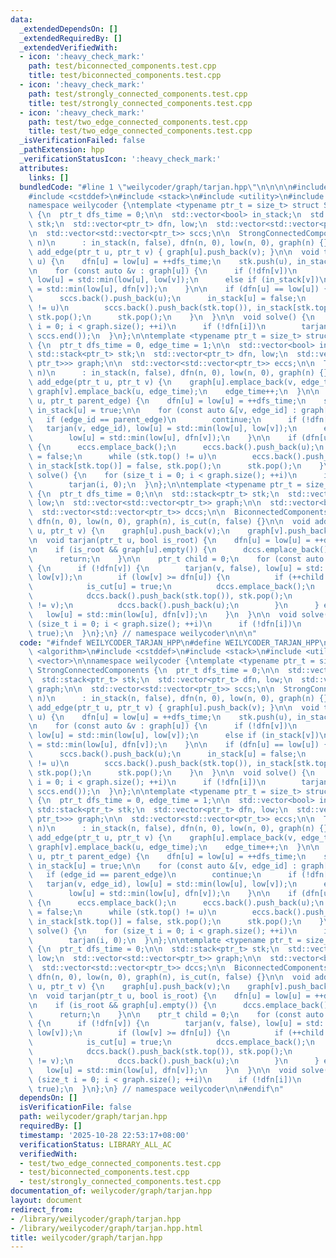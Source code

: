 ```yaml
---
data:
  _extendedDependsOn: []
  _extendedRequiredBy: []
  _extendedVerifiedWith:
  - icon: ':heavy_check_mark:'
    path: test/biconnected_components.test.cpp
    title: test/biconnected_components.test.cpp
  - icon: ':heavy_check_mark:'
    path: test/strongly_connected_components.test.cpp
    title: test/strongly_connected_components.test.cpp
  - icon: ':heavy_check_mark:'
    path: test/two_edge_connected_components.test.cpp
    title: test/two_edge_connected_components.test.cpp
  _isVerificationFailed: false
  _pathExtension: hpp
  _verificationStatusIcon: ':heavy_check_mark:'
  attributes:
    links: []
  bundledCode: "#line 1 \"weilycoder/graph/tarjan.hpp\"\n\n\n\n#include <algorithm>\n\
    #include <cstddef>\n#include <stack>\n#include <utility>\n#include <vector>\n\n\
    namespace weilycoder {\ntemplate <typename ptr_t = size_t> struct StrongConnectedComponents\
    \ {\n  ptr_t dfs_time = 0;\n\n  std::vector<bool> in_stack;\n  std::stack<ptr_t>\
    \ stk;\n  std::vector<ptr_t> dfn, low;\n  std::vector<std::vector<ptr_t>> graph;\n\
    \n  std::vector<std::vector<ptr_t>> sccs;\n\n  StrongConnectedComponents(ptr_t\
    \ n)\n      : in_stack(n, false), dfn(n, 0), low(n, 0), graph(n) {}\n\n  void\
    \ add_edge(ptr_t u, ptr_t v) { graph[u].push_back(v); }\n\n  void tarjan(ptr_t\
    \ u) {\n    dfn[u] = low[u] = ++dfs_time;\n    stk.push(u), in_stack[u] = true;\n\
    \n    for (const auto &v : graph[u]) {\n      if (!dfn[v])\n        tarjan(v),\
    \ low[u] = std::min(low[u], low[v]);\n      else if (in_stack[v])\n        low[u]\
    \ = std::min(low[u], dfn[v]);\n    }\n\n    if (dfn[u] == low[u]) {\n      sccs.emplace_back();\n\
    \      sccs.back().push_back(u);\n      in_stack[u] = false;\n      while (stk.top()\
    \ != u)\n        sccs.back().push_back(stk.top()), in_stack[stk.top()] = false,\
    \ stk.pop();\n      stk.pop();\n    }\n  }\n\n  void solve() {\n    for (size_t\
    \ i = 0; i < graph.size(); ++i)\n      if (!dfn[i])\n        tarjan(i);\n    std::reverse(sccs.begin(),\
    \ sccs.end());\n  }\n};\n\ntemplate <typename ptr_t = size_t> struct TwoEdgeConnectedComponents\
    \ {\n  ptr_t dfs_time = 0, edge_time = 1;\n\n  std::vector<bool> in_stack;\n \
    \ std::stack<ptr_t> stk;\n  std::vector<ptr_t> dfn, low;\n  std::vector<std::vector<std::pair<ptr_t,\
    \ ptr_t>>> graph;\n\n  std::vector<std::vector<ptr_t>> eccs;\n\n  TwoEdgeConnectedComponents(ptr_t\
    \ n)\n      : in_stack(n, false), dfn(n, 0), low(n, 0), graph(n) {}\n\n  void\
    \ add_edge(ptr_t u, ptr_t v) {\n    graph[u].emplace_back(v, edge_time);\n   \
    \ graph[v].emplace_back(u, edge_time);\n    edge_time++;\n  }\n\n  void tarjan(ptr_t\
    \ u, ptr_t parent_edge) {\n    dfn[u] = low[u] = ++dfs_time;\n    stk.push(u),\
    \ in_stack[u] = true;\n\n    for (const auto &[v, edge_id] : graph[u]) {\n   \
    \   if (edge_id == parent_edge)\n        continue;\n      if (!dfn[v])\n     \
    \   tarjan(v, edge_id), low[u] = std::min(low[u], low[v]);\n      else if (in_stack[v])\n\
    \        low[u] = std::min(low[u], dfn[v]);\n    }\n\n    if (dfn[u] == low[u])\
    \ {\n      eccs.emplace_back();\n      eccs.back().push_back(u);\n      in_stack[u]\
    \ = false;\n      while (stk.top() != u)\n        eccs.back().push_back(stk.top()),\
    \ in_stack[stk.top()] = false, stk.pop();\n      stk.pop();\n    }\n  }\n\n  void\
    \ solve() {\n    for (size_t i = 0; i < graph.size(); ++i)\n      if (!dfn[i])\n\
    \        tarjan(i, 0);\n  }\n};\n\ntemplate <typename ptr_t = size_t> struct BiconnectedComponents\
    \ {\n  ptr_t dfs_time = 0;\n\n  std::stack<ptr_t> stk;\n  std::vector<ptr_t> dfn,\
    \ low;\n  std::vector<std::vector<ptr_t>> graph;\n\n  std::vector<bool> is_cut;\n\
    \  std::vector<std::vector<ptr_t>> dccs;\n\n  BiconnectedComponents(ptr_t n) :\
    \ dfn(n, 0), low(n, 0), graph(n), is_cut(n, false) {}\n\n  void add_edge(ptr_t\
    \ u, ptr_t v) {\n    graph[u].push_back(v);\n    graph[v].push_back(u);\n  }\n\
    \n  void tarjan(ptr_t u, bool is_root) {\n    dfn[u] = low[u] = ++dfs_time, stk.push(u);\n\
    \n    if (is_root && graph[u].empty()) {\n      dccs.emplace_back();\n      dccs.back().push_back(u);\n\
    \      return;\n    }\n\n    ptr_t child = 0;\n    for (const auto &v : graph[u])\
    \ {\n      if (!dfn[v]) {\n        tarjan(v, false), low[u] = std::min(low[u],\
    \ low[v]);\n        if (low[v] >= dfn[u]) {\n          if (++child > 1 || !is_root)\n\
    \            is_cut[u] = true;\n          dccs.emplace_back();\n          do\n\
    \            dccs.back().push_back(stk.top()), stk.pop();\n          while (dccs.back().back()\
    \ != v);\n          dccs.back().push_back(u);\n        }\n      } else\n     \
    \   low[u] = std::min(low[u], dfn[v]);\n    }\n  }\n\n  void solve() {\n    for\
    \ (size_t i = 0; i < graph.size(); ++i)\n      if (!dfn[i])\n        tarjan(i,\
    \ true);\n  }\n};\n} // namespace weilycoder\n\n\n"
  code: "#ifndef WEILYCODER_TARJAN_HPP\n#define WEILYCODER_TARJAN_HPP\n\n#include\
    \ <algorithm>\n#include <cstddef>\n#include <stack>\n#include <utility>\n#include\
    \ <vector>\n\nnamespace weilycoder {\ntemplate <typename ptr_t = size_t> struct\
    \ StrongConnectedComponents {\n  ptr_t dfs_time = 0;\n\n  std::vector<bool> in_stack;\n\
    \  std::stack<ptr_t> stk;\n  std::vector<ptr_t> dfn, low;\n  std::vector<std::vector<ptr_t>>\
    \ graph;\n\n  std::vector<std::vector<ptr_t>> sccs;\n\n  StrongConnectedComponents(ptr_t\
    \ n)\n      : in_stack(n, false), dfn(n, 0), low(n, 0), graph(n) {}\n\n  void\
    \ add_edge(ptr_t u, ptr_t v) { graph[u].push_back(v); }\n\n  void tarjan(ptr_t\
    \ u) {\n    dfn[u] = low[u] = ++dfs_time;\n    stk.push(u), in_stack[u] = true;\n\
    \n    for (const auto &v : graph[u]) {\n      if (!dfn[v])\n        tarjan(v),\
    \ low[u] = std::min(low[u], low[v]);\n      else if (in_stack[v])\n        low[u]\
    \ = std::min(low[u], dfn[v]);\n    }\n\n    if (dfn[u] == low[u]) {\n      sccs.emplace_back();\n\
    \      sccs.back().push_back(u);\n      in_stack[u] = false;\n      while (stk.top()\
    \ != u)\n        sccs.back().push_back(stk.top()), in_stack[stk.top()] = false,\
    \ stk.pop();\n      stk.pop();\n    }\n  }\n\n  void solve() {\n    for (size_t\
    \ i = 0; i < graph.size(); ++i)\n      if (!dfn[i])\n        tarjan(i);\n    std::reverse(sccs.begin(),\
    \ sccs.end());\n  }\n};\n\ntemplate <typename ptr_t = size_t> struct TwoEdgeConnectedComponents\
    \ {\n  ptr_t dfs_time = 0, edge_time = 1;\n\n  std::vector<bool> in_stack;\n \
    \ std::stack<ptr_t> stk;\n  std::vector<ptr_t> dfn, low;\n  std::vector<std::vector<std::pair<ptr_t,\
    \ ptr_t>>> graph;\n\n  std::vector<std::vector<ptr_t>> eccs;\n\n  TwoEdgeConnectedComponents(ptr_t\
    \ n)\n      : in_stack(n, false), dfn(n, 0), low(n, 0), graph(n) {}\n\n  void\
    \ add_edge(ptr_t u, ptr_t v) {\n    graph[u].emplace_back(v, edge_time);\n   \
    \ graph[v].emplace_back(u, edge_time);\n    edge_time++;\n  }\n\n  void tarjan(ptr_t\
    \ u, ptr_t parent_edge) {\n    dfn[u] = low[u] = ++dfs_time;\n    stk.push(u),\
    \ in_stack[u] = true;\n\n    for (const auto &[v, edge_id] : graph[u]) {\n   \
    \   if (edge_id == parent_edge)\n        continue;\n      if (!dfn[v])\n     \
    \   tarjan(v, edge_id), low[u] = std::min(low[u], low[v]);\n      else if (in_stack[v])\n\
    \        low[u] = std::min(low[u], dfn[v]);\n    }\n\n    if (dfn[u] == low[u])\
    \ {\n      eccs.emplace_back();\n      eccs.back().push_back(u);\n      in_stack[u]\
    \ = false;\n      while (stk.top() != u)\n        eccs.back().push_back(stk.top()),\
    \ in_stack[stk.top()] = false, stk.pop();\n      stk.pop();\n    }\n  }\n\n  void\
    \ solve() {\n    for (size_t i = 0; i < graph.size(); ++i)\n      if (!dfn[i])\n\
    \        tarjan(i, 0);\n  }\n};\n\ntemplate <typename ptr_t = size_t> struct BiconnectedComponents\
    \ {\n  ptr_t dfs_time = 0;\n\n  std::stack<ptr_t> stk;\n  std::vector<ptr_t> dfn,\
    \ low;\n  std::vector<std::vector<ptr_t>> graph;\n\n  std::vector<bool> is_cut;\n\
    \  std::vector<std::vector<ptr_t>> dccs;\n\n  BiconnectedComponents(ptr_t n) :\
    \ dfn(n, 0), low(n, 0), graph(n), is_cut(n, false) {}\n\n  void add_edge(ptr_t\
    \ u, ptr_t v) {\n    graph[u].push_back(v);\n    graph[v].push_back(u);\n  }\n\
    \n  void tarjan(ptr_t u, bool is_root) {\n    dfn[u] = low[u] = ++dfs_time, stk.push(u);\n\
    \n    if (is_root && graph[u].empty()) {\n      dccs.emplace_back();\n      dccs.back().push_back(u);\n\
    \      return;\n    }\n\n    ptr_t child = 0;\n    for (const auto &v : graph[u])\
    \ {\n      if (!dfn[v]) {\n        tarjan(v, false), low[u] = std::min(low[u],\
    \ low[v]);\n        if (low[v] >= dfn[u]) {\n          if (++child > 1 || !is_root)\n\
    \            is_cut[u] = true;\n          dccs.emplace_back();\n          do\n\
    \            dccs.back().push_back(stk.top()), stk.pop();\n          while (dccs.back().back()\
    \ != v);\n          dccs.back().push_back(u);\n        }\n      } else\n     \
    \   low[u] = std::min(low[u], dfn[v]);\n    }\n  }\n\n  void solve() {\n    for\
    \ (size_t i = 0; i < graph.size(); ++i)\n      if (!dfn[i])\n        tarjan(i,\
    \ true);\n  }\n};\n} // namespace weilycoder\n\n#endif\n"
  dependsOn: []
  isVerificationFile: false
  path: weilycoder/graph/tarjan.hpp
  requiredBy: []
  timestamp: '2025-10-28 22:53:17+08:00'
  verificationStatus: LIBRARY_ALL_AC
  verifiedWith:
  - test/two_edge_connected_components.test.cpp
  - test/biconnected_components.test.cpp
  - test/strongly_connected_components.test.cpp
documentation_of: weilycoder/graph/tarjan.hpp
layout: document
redirect_from:
- /library/weilycoder/graph/tarjan.hpp
- /library/weilycoder/graph/tarjan.hpp.html
title: weilycoder/graph/tarjan.hpp
---
```

